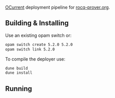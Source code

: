 [OCurrent](https://www.ocurrent.org/) deployment pipeline for [rocq-prover.org](https://github.com/coq/rocq-prover.org).

## Building & Installing

Use an existing opam switch or:
```bash
opam switch create 5.2.0 5.2.0
opam switch link 5.2.0
```

To compile the deployer use:

```bash
dune build
dune install
```

## Running

